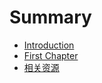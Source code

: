 # Summary

* [Introduction](README.md)
* [First Chapter](chapter1.md)
* [相关资源](xiang-guan-zi-yuan.md)

